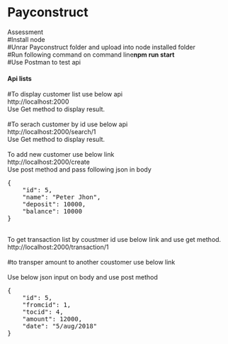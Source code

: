 <h1>Payconstruct</h1>

Assessment
<br/>
#Install node 
<br/>
#Unrar Payconstruct folder and upload into node installed folder
<br/>
#Run following command on command line<b>npm run start</b>
<br/>
#Use Postman to test api
<br>
<h4>Api lists</h4>

#To display customer list use below api
<br/>
http://localhost:2000 
<br/>Use Get method to display result.
<br/>
<br/>
#To serach customer by id use below api
<br>
http://localhost:2000/search/1
<br/>Use Get method to display result.
<br/>
<br/>
To add new customer use below link
<br/>
http://localhost:2000/create
<br/>
Use post method and pass following json in body
<pre>
{
    "id": 5,
    "name": "Peter Jhon",
    "deposit": 10000,
    "balance": 10000
}
</pre>
<br/>
To get transaction list by coustmer id use below link  and use get method.
<br/>
http://localhost:2000/transaction/1
</br>
</br>
#to transper amount to another coustomer use below link
<br/>

</br>
Use below json input on body and use post method
<br/>
<pre>
{
    "id": 5,
    "fromcid": 1,
    "tocid": 4,
    "amount": 12000,
    "date": "5/aug/2018"
}

</pre>


